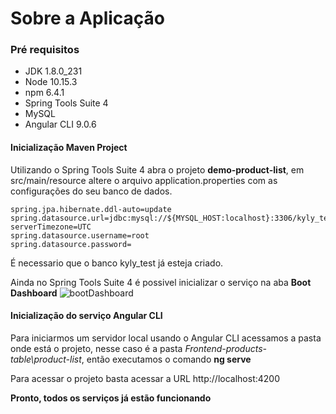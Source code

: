 # Sobre a Aplicação

### Pré requisitos

- JDK 1.8.0_231
- Node 10.15.3
- npm 6.4.1
- Spring Tools Suite 4
- MySQL
- Angular CLI 9.0.6

#### Inicialização Maven Project

Utilizando o Spring Tools Suite 4 abra o projeto **demo-product-list**, em src/main/resource 
altere o arquivo application.properties com as configurações do seu banco de dados.

    spring.jpa.hibernate.ddl-auto=update
    spring.datasource.url=jdbc:mysql://${MYSQL_HOST:localhost}:3306/kyly_test?serverTimezone=UTC
    spring.datasource.username=root
    spring.datasource.password=
É necessario que o banco kyly_test já esteja criado.

Ainda no Spring Tools Suite 4 é possivel inicializar o serviço na aba **Boot Dashboard**
![bootDashboard](https://github.com/IgorFPonchielli/kyly-teste/blob/master/DEMO/SpringToolSuite4_bootDashboard.png "bootDashboard")

#### Inicialização do serviço Angular CLI
Para iniciarmos um servidor local usando o Angular CLI acessamos a pasta onde está o projeto, nesse caso é a pasta *Frontend-products-table\product-list*, então executamos o comando **ng serve**

Para acessar o projeto basta acessar a URL http://localhost:4200

**Pronto, todos os serviços já estão funcionando**
